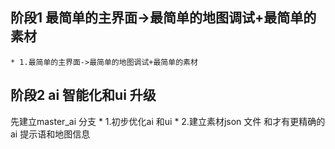 ## 阶段1 最简单的主界面->最简单的地图调试+最简单的素材
    * 1.最简单的主界面->最简单的地图调试+最简单的素材

## 阶段2 ai 智能化和ui 升级
   先建立master_ai 分支
    * 1.初步优化ai 和ui
    * 2.建立素材json 文件 和才有更精确的ai 提示语和地图信息
   
    